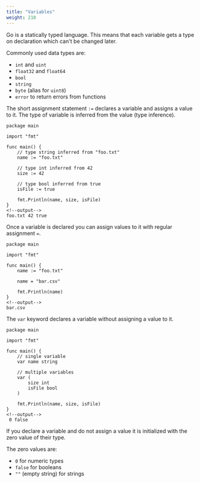 ```yaml
---
title: "Variables"
weight: 210
---
```


Go is a statically typed language. This means that each variable gets a type on declaration which can't be changed later.

Commonly used data types are:

* `int` and `uint`
* `float32` and `float64`
* `bool`
* `string`
* `byte` (alias for `uint8`)
* `error` to return errors from functions

The short assignment statement `:=` declares a variable and assigns a value to it.
The type of variable is inferred from the value (type inference).

```golang
package main

import "fmt"

func main() {
	// type string inferred from "foo.txt"
	name := "foo.txt"

	// type int inferred from 42
	size := 42

	// type bool inferred from true
	isFile := true

	fmt.Println(name, size, isFile)
}
<!--output-->
foo.txt 42 true
```

Once a variable is declared you can assign values to it with regular assignment `=`.

```golang
package main

import "fmt"

func main() {
	name := "foo.txt"

	name = "bar.csv"

	fmt.Println(name)
}
<!--output-->
bar.csv
```

The `var` keyword declares a variable without assigning a value to it.

```golang
package main

import "fmt"

func main() {
	// single variable
	var name string

	// multiple variables
	var (
		size int
		isFile bool
	)

	fmt.Println(name, size, isFile)
}
<!--output-->
 0 false
```

If you declare a variable and do not assign a value it is initialized with the zero value of their type.

The zero values are:

* `0` for numeric types
* `false` for booleans
* `""` (empty string) for strings
